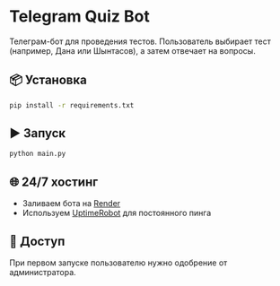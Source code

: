 # Telegram Quiz Bot

Телеграм-бот для проведения тестов. Пользователь выбирает тест (например, Дана или Шынтасов), а затем отвечает на вопросы.

## 📦 Установка

```bash
pip install -r requirements.txt
```

## ▶️ Запуск

```bash
python main.py
```

## 🌐 24/7 хостинг

- Заливаем бота на [Render](https://render.com/)
- Используем [UptimeRobot](https://uptimerobot.com/) для постоянного пинга

## 🔐 Доступ

При первом запуске пользователю нужно одобрение от администратора.
